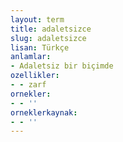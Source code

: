 ```yaml
---
layout: term
title: adaletsizce
slug: adaletsizce
lisan: Türkçe
anlamlar:
- Adaletsiz bir biçimde
ozellikler:
- - zarf
ornekler:
- - ''
orneklerkaynak:
- - ''
---
```

